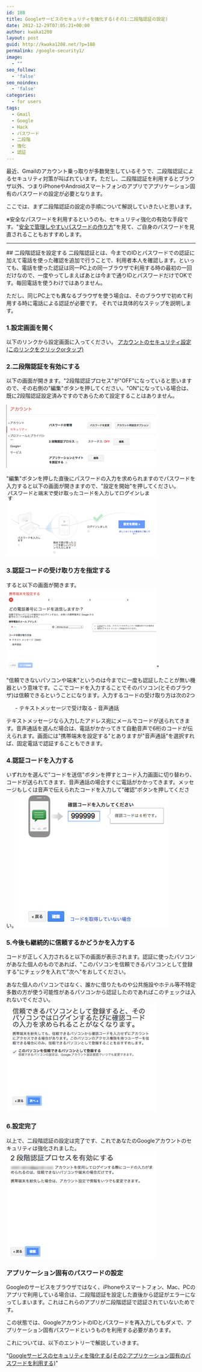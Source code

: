 ```yaml
---
id: 188
title: Googleサービスのセキュリティを強化する(その1:二段階認証の設定)
date: 2012-12-29T07:05:21+00:00
author: kwaka1208
layout: post
guid: http://kwaka1208.net/?p=188
permalink: /google-security1/
image:
  - ""
seo_follow:
  - 'false'
seo_noindex:
  - 'false'
categories:
  - for users
tags:
  - Gmail
  - Google
  - Hack
  - パスワード
  - 二段階
  - 強化
  - 認証
---
```

最近、Gmailのアカウント乗っ取りが多数発生しているそうで、<span class="emphasis">二段階認証</span>によるセキュリティ対策が叫ばれています。ただし、<span class="emphasis">二段階認証</span>を利用するとブラウザ以外、つまりiPhoneやAndroidスマートフォンのアプリで<span class="emphasis">アプリケーション固有のパスワード</span>の設定が必要となります。

ここでは、まず二段階認証の設定の手順について解説していきたいと思います。

※安全なパスワードを利用するというのも、セキュリティ強化の有効な手段です。"[安全で管理しやすいパスワードの作り方](http://kwaka1208.net/how-to-create-safe-password/)"を見て、ご自身のパスワードを見直されることもおすすめします。

<hr>
## 二段階認証を設定する
二段階認証とは、今までのIDとパスワードでの認証に加えて電話を使った確認を追加で行うことで、利用者本人を確認します。といっても、電話を使った認証は同一PC上の同一ブラウザで利用する時の最初の一回だけなので、一度やってしまえばあとは今まで通りIDとパスワードだけでOKです。毎回電話を使うわけではありません。

ただし、同じPC上でも異なるブラウザを使う場合は、そのブラウザで初めて利用する時に電話による認証が必要です。
それでは具体的なステップを説明します。

### 1.設定画面を開く
以下のリンクから設定画面に入ってください。
[アカウントのセキュリティ設定(このリンクをクリックorタップ)](https://www.google.com/settings/security?hl=ja)

### 2.二段階認証を有効にする
以下の画面が開きます。"2段階認証プロセス"が"OFF"になっていると思いますので、その右側の"編集"ボタンを押してください。"ON"になっている場合は、既に2段階認証設定済みですのであらためて設定することはありません。

![セキュリティ設定](/assets/images/2012/12/google1.png)

"編集"ボタンを押した直後にパスワードの入力を求められますのでパスワードを入力すると以下の画面が開きますので、"設定を開始"を押してください。
![ステップ説明](/assets/images/2012/12/google2.png)

### 3.認証コードの受け取り方を指定する
すると以下の画面が開きます。
![コード送信画面](/assets/images/2012/12/google3.png)"

"信頼できないパソコンや端末"というのは今までに一度も認証したことが無い機器という意味です。ここでコードを入力することでそのパソコン(とそのブラウザ)は信頼できるということになります。入力するコードの受け取り方は次の2つ
<ul>
- テキストメッセージで受け取る
- 音声通話
</ul>
テキストメッセージなら入力したアドレス宛にメールでコードが送られてきます。音声通話を選んだ場合は、電話がかかってきて自動音声で6桁のコードが伝えられます。画面には"携帯端末を設定する"とありますが"音声通話"を選択すれば、固定電話で認証することもできます。

### 4.認証コードを入力する
いずれかを選んで"コードを送信"ボタンを押すとコード入力画面に切り替わり、コードが送られてきます、音声通話の場合すぐに電話がかかってきます。メッセージもしくは音声で伝えられたコードを入力して"確認"ボタンを押してください。
![コード入力画面](/assets/images/2012/12/google4.png)

### 5.今後も継続的に信頼するかどうかを入力する
コードが正しく入力されると以下の画面が表示されます。認証に使ったパソコンがあなた個人のものであれば、"このパソコンを信頼できるパソコンとして登録する"にチェックを入れて"次へ"をおしてください。

あなた個人のパソコンではなく、誰かに借りたものや公共施設やホテル等不特定多数の方が使う可能性があるパソコンから認証したのであればこのチェックは入れないでください。
![認証完了](/assets/images/2012/12/google5.png)

### 6.設定完了
以上で、二段階認証の設定は完了です、これであなたのGoogleアカウントのセキュリティは強化されました。
![二段階認証完了](/assets/images/2012/12/google6.png)

### アプリケーション固有のパスワードの設定
Googleのサービスをブラウザではなく、iPhoneやスマートフォン、Mac、PCのアプリで利用している場合は、二段階認証を設定した直後から認証がエラーになってしまいます。これはこれらのアプリが二段階認証で認証されていないためです。

この状態では、GoogleアカウントのIDとパスワードを再入力してもダメで、<span class="emphasis">アプリケーション固有パスワード</span>というものを利用する必要があります。

これについては、以下のエントリーで解説していきます。

"[Googleサービスのセキュリティを強化する(その2:アプリケーション固有のパスワードを利用する)](http://kwaka1208.net/google-security2/)"